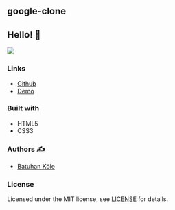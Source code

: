## google-clone

## Hello! 👋  

![](https://cdn.discordapp.com/attachments/882266990658588743/912491900731273316/Ekran_Alnts.PNG)


### Links

- [Github](https://github.com/batuhankole)
- [Demo](https://google-lilac.vercel.app/)


### Built with 

- HTML5
- CSS3



### Authors :writing_hand:

- [Batuhan Köle](https://github.com/batuhankole)


###  License 

Licensed under the MIT license, see [LICENSE](https://github.com/batuhanlole/google/blob/main/LICENSE) for details.
